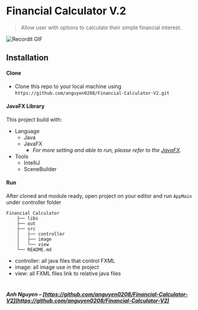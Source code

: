 # Financial Calculator V.2
> Allow user with options to calculate their simple financial interest.

![Recordit GIF](http://g.recordit.co/llqs0vkNXG.gif)

## Installation

#### Clone

- Clone this repo to your local machine using `https://github.com/anguyen0208/Financial-Calculator-V2.git`

#### JavaFX Library

This project build with:
- Language
    - Java
    - JavaFX
      -  _For more setting and able to run, please refer to the [JavaFX](https://openjfx.io/openjfx-docs/)._
- Tools
    - IntelliJ
    - SceneBuilder

#### Run

After cloned and module ready, open project on your editor and run `AppMain` under controller folder

```
Financial Calculator
    ├── libs
    ├── out
    ├── src
    │   ├── controller
    │   ├── image
    │   └── view
    └── README.md
```
- controller: all java files that control FXML 
- image: all image use in the project
- view: all FXML files link to relative java files
#
#####    Anh Nguyen – [https://github.com/anguyen0208/Financial-Calculator-V2](https://github.com/anguyen0208/Financial-Calculator-V2)
